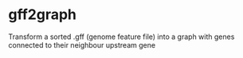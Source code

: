 # gff2graph
Transform a sorted .gff (genome feature file) into a graph with genes connected to their neighbour upstream gene  
